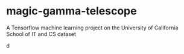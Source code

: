 # magic-gamma-telescope
A Tensorflow  machine learning project on the University of California School of IT and CS dataset

d
